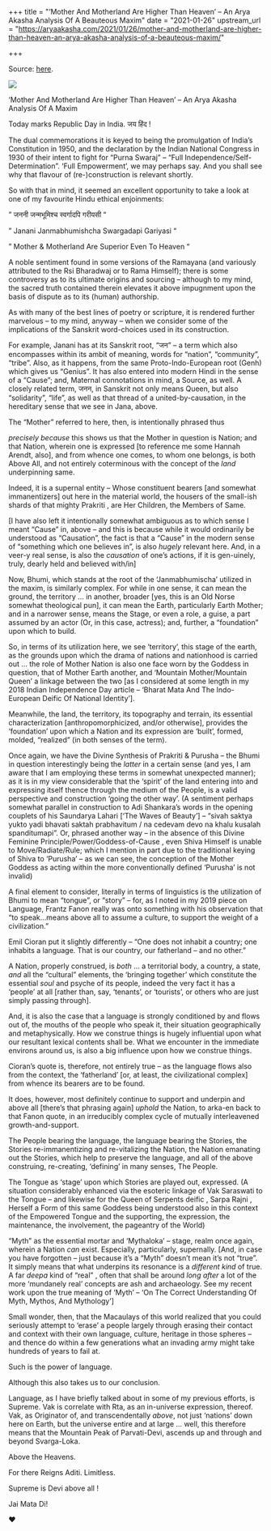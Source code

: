 +++
title = "‘Mother And Motherland Are Higher Than Heaven’ – An Arya Akasha Analysis Of A Beauteous Maxim"
date = "2021-01-26"
upstream_url = "https://aryaakasha.com/2021/01/26/mother-and-motherland-are-higher-than-heaven-an-arya-akasha-analysis-of-a-beauteous-maxim/"

+++

Source: [here](https://aryaakasha.com/2021/01/26/mother-and-motherland-are-higher-than-heaven-an-arya-akasha-analysis-of-a-beauteous-maxim/).

![](https://aryaakasha.files.wordpress.com/2019/08/b7d77c00d41c918fdab8c01ed2a9e1e2.jpg?w=564)

‘Mother And Motherland Are Higher Than Heaven’ – An Arya Akasha Analysis Of A Maxim

Today marks Republic Day in India. जय हिंद !

The dual commemorations it is keyed to being the promulgation of India’s Constitution in 1950, and the declaration by the Indian National Congress in 1930 of their intent to fight for “Purna Swaraj” – “Full Independence/Self-Determination”. ‘Full Empowerment’, we may perhaps say. And you shall see why that flavour of (re-)construction is relevant shortly.

So with that in mind, it seemed an excellent opportunity to take a look at one of my favourite Hindu ethical enjoinments:

” जननी जन्मभूमिश्च स्वर्गादपि गरीयसी “

” Janani Janmabhumishcha Swargadapi Gariyasi “

” Mother & Motherland Are Superior Even To Heaven “

A noble sentiment found in some versions of the Ramayana (and variously attributed to the Rsi Bharadwaj or to Rama Himself); there is some controversy as to its ultimate origins and sourcing – although to my mind, the sacred truth contained therein elevates it above impugnment upon the basis of dispute as to its (human) authorship.

As with many of the best lines of poetry or scripture, it is rendered further marvelous – to my mind, anyway – when we consider some of the implications of the Sanskrit word-choices used in its construction.

For example, Janani has at its Sanskrit root, “जन” – a term which also encompasses within its ambit of meaning, words for “nation”, “community”, “tribe”. Also, as it happens, from the same Proto-Indo-European root (Genh) which gives us “Genius”. It has also entered into modern Hindi in the sense of a “Cause”; and, Maternal connotations in mind, a Source, as well. A closely related term, जनन, in Sanskrit not only means Queen, but also “solidarity”, “life”, as well as that thread of a united-by-causation, in the hereditary sense that we see in Jana, above.

The “Mother” referred to here, then, is intentionally phrased thus

*precisely because* this shows us that the Mother in question is Nation;
and that Nation, wherein one is expressed \[to reference me some Hannah Arendt, also\], and from whence one comes, to whom one belongs, is both Above All, and not entirely coterminous with the concept of the *land* underpinning same.

Indeed, it is a supernal entity – Whose constituent bearers \[and somewhat immanentizers\] out here in the material world, the housers of the small-ish shards of that mighty Prakriti , are Her Children, the Members of Same.

\[I have also left it intentionally somewhat ambiguous as to which sense I meant “Cause” in, above – and this is because while it would ordinarily be understood as “Causation”, the fact is that a “Cause” in the modern sense of “something which one believes in”, is also *hugely* relevant here. And, in a veer-y real sense, is also the *causation* of one’s actions, if it is gen-uinely, truly, dearly held and believed with/in\]

Now, Bhumi, which stands at the root of the ‘Janmabhumischa’ utilized in the maxim, is similarly complex. For while in one sense, it can mean the ground, the territory … in another, broader \[yes, this is an Old Norse somewhat theological pun\], it can mean the Earth, particularly Earth Mother; and in a narrower sense, means the Stage, or even a role, a guise, a part assumed by an actor (Or, in this case, actress); and, further, a “foundation” upon which to build.

So, in terms of its utilization here, we see ‘territory’, this stage of the earth, as the grounds upon which the drama of nations and nationhood is carried out … the role of Mother Nation is also one face worn by the Goddess in question, that of Mother Earth another, and ‘Mountain Mother/Mountain Queen’ a linkage between the two \[as I considered at some length in my 2018 Indian Independence Day article – ‘Bharat Mata And The Indo-European Deific Of National Identity’\].

Meanwhile, the land, the territory, its topography and terrain, its essential characterization \[anthropomorphicized, and/or otherwise\], provides the ‘foundation’ upon which a Nation and its expression are ‘built’, formed, molded, “realized” (in both senses of the term).

Once again, we have the Divine Synthesis of Prakriti & Purusha – the Bhumi in question interestingly being the *latter* in a certain sense (and yes, I am aware that I am employing these terms in somewhat unexpected manner); as it is in my view considerable that the ‘spirit’ of the land entering into and expressing itself thence through the medium of the People, is a valid perspective and construction ‘going the other way’. (A sentiment perhaps somewhat parallel in construction to Adi Shankara’s words in the opening couplets of his Saundarya Lahari \[‘The Waves of Beauty’\] – “sivah saktya yukto yadi bhavati saktah prabhavitum / na cedevam devo na khalu kusalah spanditumapi”. Or, phrased another way – in the absence of this Divine Feminine Principle/Power/Goddess-of-Cause , even Shiva Himself is unable to Move/Radiate/Rule; which I mention in part due to the traditional keying of Shiva to ‘Purusha’ – as we can see, the conception of the Mother Goddess as acting within the more conventionally defined ‘Purusha’ is not invalid)

A final element to consider, literally in terms of linguistics is the utilization of Bhumi to mean “tongue”, or “story” – for, as I noted in my 2019 piece on Language, Frantz Fanon really was onto something with his observation that “to speak…means above all to assume a culture, to support the weight of a civilization.”

Emil Cioran put it slightly differently – “One does not inhabit a country; one inhabits a language. That is our country, our fatherland – and no other.”

A Nation, properly construed, is *both* … a territorial body, a country, a state, *and* all the “cultural” elements, the ‘bringing together’ which constitute the essential *soul* and psyche of its people, indeed the very fact it has a ‘people’ at all \[rather than, say, ‘tenants’, or ‘tourists’, or others who are just simply passing through\].

And, it is also the case that a language is strongly conditioned by and flows out of, the mouths of the people who speak it, their situation geographically and metaphysically. How we construe things is hugely influential upon what our resultant lexical contents shall be. What we encounter in the immediate environs around us, is also a big influence upon how we construe things.

Cioran’s quote is, therefore, not entirely true – as the language flows also from the context, the ‘fatherland’ \[or, at least, the civilizational complex\] from whence its bearers are to be found.

It does, however, most definitely continue to support and underpin and above all \[there’s that phrasing again\] *uphold* the Nation, to arka-en back to that Fanon quote, in an irreducibly complex cycle of mutually interleavened growth-and-support.

The People bearing the language, the language bearing the Stories, the Stories re-immanentizing and re-vitalizing the Nation, the Nation emanating out the Stories, which help to preserve the language, and all of the above construing, re-creating, ‘defining’ in many senses, The People.

The Tongue as ‘stage’ upon which Stories are played out, expressed. (A situation considerably enhanced via the esoteric linkage of Vak Saraswati to the Tongue – and likewise for the Queen of Serpents deific , Sarpa Rajni , Herself a Form of this same Goddess being understood also in this context of the Empowered Tongue and the supporting, the expression, the maintenance, the involvement, the pageantry of the World)

“Myth” as the essential mortar and ‘Mythaloka’ – stage, realm once again, wherein a Nation *can* exist. Especially, particularly, supernally. \[And, in case you have forgotten – just because it’s a “Myth” doesn’t mean it’s not “true”. It simply means that what underpins its resonance is a *different kind* of true. A far *deepa* kind of “real” , often that shall be around *long after* a lot of the more ‘mundanely real’ concepts are ash and archaeology. See my recent work upon the true meaning of ‘Myth’ – ‘On The Correct Understanding Of Myth, Mythos, And Mythology’\]

Small wonder, then, that the Macaulays of this world realized that you could seriously attempt to ‘erase’ a people largely through erasing their contact and context with their own language, culture, heritage in those spheres – and thence do within a few generations what an invading army might take hundreds of years to fail at.

Such is the power of language.

Although this also takes us to our conclusion.

Language, as I have briefly talked about in some of my previous efforts, is Supreme. Vak is correlate with Rta, as an in-universe expression, thereof. Vak, as Originator of, and transcendentally *above*, not just ‘nations’ down here on Earth, but the universe entire and at large … well, this therefore means that the Mountain Peak of Parvati-Devi, ascends up and through and beyond Svarga-Loka.

Above the Heavens.

For there Reigns Aditi. Limitless.

Supreme is Devi above all !

Jai Mata Di!

❤